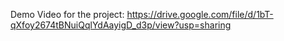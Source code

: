 Demo Video for the project:
https://drive.google.com/file/d/1bT-qXfoy2674tBNuiQqlYdAayigD_d3p/view?usp=sharing
